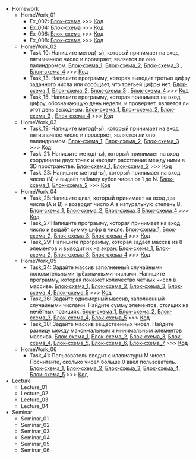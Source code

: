 - Homework
    - HomeWork_01
        - Ex_002: [Блок-схема](Homework/HomeWork_01/Ex_002/diagram.png) >>>  [Код](Homework/HomeWork_01/Ex_002/Program.cs) 
        - Ex_004: [Блок-схема](Homework/HomeWork_01/Ex_004/diagram.png) >>>  [Код](Homework/HomeWork_01/Ex_004/Program.cs) 
        - Ex_006: [Блок-схема](Homework/HomeWork_01/Ex_006/diagram.png) >>>  [Код](Homework/HomeWork_01/Ex_006/Program.cs) 
        - Ex_008: [Блок-схема](Homework/HomeWork_01/Ex_008/diagram.png) >>>  [Код](Homework/HomeWork_01/Ex_008/Program.cs) 
    - HomeWork_02
        - Task_10: Напишите метод(-ы), который принимает на вход пятизначное число и проверяет, является ли оно палиндромом. [Блок-схема_1](Homework/HomeWork_02/Task_10/diagram-main.png), [Блок-схема_2](Homework/HomeWork_02/Task_10/diagram-GetNumber.png), [Блок-схема_3](Homework/HomeWork_02/Task_10/diagram-SecondDigit.png) , [Блок-схема_4](Homework/HomeWork_02/Task_10/diagram-Output.png) >>>  [Код](Homework/HomeWork_02/Task_10/Program.cs) 
        - Task_13: Напишите программу, которая выводит третью цифру заданного числа или сообщает, что третьей цифры нет. [Блок-схема_1](Homework/HomeWork_02/Task_13/diagram-main.png), [Блок-схема_2](Homework/HomeWork_02/Task_13/diagram-GetNumber.png), [Блок-схема_3](Homework/HomeWork_02/Task_13/diagram-ThirdDigit.png) , [Блок-схема_4](Homework/HomeWork_02/Task_13/diagram-Output.png) >>>  [Код](Homework/HomeWork_02/Task_13/Program.cs)
        - Task_15: Напишите программу, которая принимает на вход цифру, обозначающую день недели, и проверяет, является ли этот день выходным. [Блок-схема_1](Homework/HomeWork_02/Task_15/diagram-main.png), [Блок-схема_2](Homework/HomeWork_02/Task_15/diagram-GetNumber.png), [Блок-схема_3](Homework/HomeWork_02/Task_15/diagram-isHoliday.png) , [Блок-схема_4](Homework/HomeWork_02/Task_15/diagram-Output.png) >>>  [Код](Homework/HomeWork_02/Task_15/Program.cs)
    - HomeWork_03
        - Task_19: Напишите метод(-ы), который принимает на вход пятизначное число и проверяет, является ли оно палиндромом. [Блок-схема_1](Homework/HomeWork_03/Task_19/diagram-main.png), [Блок-схема_2](Homework/HomeWork_03/Task_19/diagram-isPalindrom.png), [Блок-схема_3](Homework/HomeWork_03/Task_19/diagram-numPosition.png) >>>  [Код](Homework/HomeWork_03/Task_19/Program.cs) 
        - Task_21: Напишите метод(-ы), который принимает на вход координаты двух точек и находит расстояние между ними в 3D пространстве. [Блок-схема_1](Homework/HomeWork_03/Task_21/diagram-main.png), [Блок-схема_2](Homework/HomeWork_03/Task_21/diagram-length2Point.png)  >>>  [Код](Homework/HomeWork_03/Task_21/Program.cs)
        - Task_23: Напишите метод(-ы), который принимает на вход число (N) и выдаёт таблицу кубов чисел от 1 до N. [Блок-схема_1](Homework/HomeWork_03/Task_23/diagram-main.png), [Блок-схема_2](Homework/HomeWork_03/Task_23/diagram-TableCube.png)  >>>  [Код](Homework/HomeWork_03/Task_23/Program.cs)
    - HomeWork_04
        - Task_25:Напишите цикл, который принимает на вход два числа (A и B) и возводит число A в натуральную степень B. [Блок-схема_1](Homework/HomeWork_04/Task_25/diagram-main.png), [Блок-схема_2](Homework/HomeWork_04/Task_25/diagram-Pow.png), [Блок-схема_3](Homework/HomeWork_04/Task_25/diagram-GetNumber.png) [Блок-схема_4](Homework/HomeWork_04/Task_25/diagram-Output.png) >>>  [Код](Homework/HomeWork_04/Task_25/Program.cs) 
        - Task_27:Напишите программу, которая принимает на вход число и выдаёт сумму цифр в числе. [Блок-схема_1](Homework/HomeWork_04/Task_27/diagram-main.png), [Блок-схема_2](Homework/HomeWork_04/Task_27/diagram-SumDigit.png), [Блок-схема_3](Homework/HomeWork_04/Task_27/diagram-GetNumber.png), [Блок-схема_4](Homework/HomeWork_04/Task_27/diagram-Output.png) >>>  [Код](Homework/HomeWork_04/Task_27/Program.cs)
        - Task_29: Напишите программу, которая задаёт массив из 8 элементов и выводит их на экран. [Блок-схема_1](Homework/HomeWork_04/Task_29/diagram-main.png), [Блок-схема_2](Homework/HomeWork_04/Task_29/diagram-FillArray.png), [Блок-схема_3](Homework/HomeWork_04/Task_29/diagram-PrintArray.png), [Блок-схема_4](Homework/HomeWork_04/Task_29/diagram-CreateArray.png) >>>  [Код](Homework/HomeWork_04/Task_29/Program.cs)
    - HomeWork_05
        - Task_34: Задайте массив заполненный случайными положительными трёхзначными числами. Напишите программу, которая покажет количество чётных чисел в массиве. [Блок-схема_1](Homework/HomeWork_05/Task_34/diagram-main.png), [Блок-схема_2](Homework/HomeWork_05/Task_34/diagram-CreateArray.png), [Блок-схема_3](Homework/HomeWork_05/Task_34/diagram-PrintArray.png), [Блок-схема_4](Homework/HomeWork_05/Task_34/diagram-EvenCount.png), [Блок-схема_5](Homework/HomeWork_05/Task_34/diagram-Output.png) >>>  [Код](Homework/HomeWork_05/Task_34/Program.cs)
        - Task_36: Задайте одномерный массив, заполненный случайными числами. Найдите сумму элементов, стоящих на нечётных позициях. [Блок-схема_1](Homework/HomeWork_05/Task_36/diagram-main.png), [Блок-схема_2](Homework/HomeWork_05/Task_36/diagram-CreateArray.png), [Блок-схема_3](Homework/HomeWork_05/Task_36/diagram-PrintArray.png), [Блок-схема_4](Homework/HomeWork_05/Task_36/diagram-SumOddIndex.png), [Блок-схема_5](Homework/HomeWork_05/Task_36/diagram-Output.png) >>>  [Код](Homework/HomeWork_05/Task_36/Program.cs)
        - Task_38: Задайте массив вещественных чисел. Найдите разницу между максимальным и минимальным элементов массива. [Блок-схема_1](Homework/HomeWork_05/Task_38/diagram-main.png), [Блок-схема_2](Homework/HomeWork_05/Task_38/diagram-CreateArray.png), [Блок-схема_3](Homework/HomeWork_05/Task_38/diagram-PrintArray.png), [Блок-схема_4](Homework/HomeWork_05/Task_38/diagram-DifferenceMaxMin.png), [Блок-схема_5](Homework/HomeWork_05/Task_38/diagram-FindMax.png), [Блок-схема_6](Homework/HomeWork_05/Task_38/diagram-FindMin.png), [Блок-схема_7](Homework/HomeWork_05/Task_38/diagram-Output.png) >>>  [Код](Homework/HomeWork_05/Task_38/Program.cs) 
    - HomeWork_06
        - Task_41: Пользователь вводит с клавиатуры M чисел. Посчитайте, сколько чисел больше 0 ввёл пользователь. [Блок-схема_1](Homework/HomeWork_06/Task_41/diagram-main.png), [Блок-схема_2](Homework/HomeWork_06/Task_41/diagram-CreateArray.png), [Блок-схема_3](Homework/HomeWork_06/Task_41/diagram-InputArray.png), [Блок-схема_4](Homework/HomeWork_06/Task_41/diagram-GreaterNullCount.png), [Блок-схема_5](Homework/HomeWork_06/Task_41/diagram-Output.png) >>>  [Код](Homework/HomeWork_06/Task_41/Program.cs) 
- Lecture
    - Lecture_01
    - Lecture_02
    - Lecture_03
    - Lecture_04
- Seminar
    - Seminar_01
    - Seminar_02
    - Seminar_03
    - Seminar_04
    - Seminar_05
    - Seminar_06